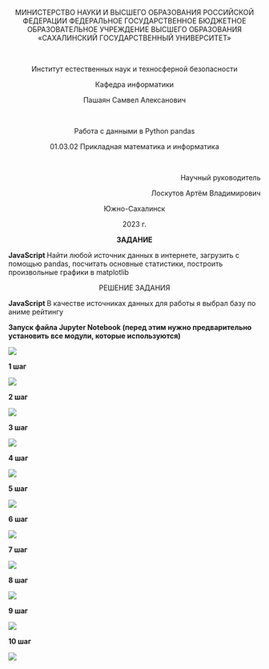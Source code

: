 <p align = "center">МИНИСТЕРСТВО НАУКИ И ВЫСШЕГО ОБРАЗОВАНИЯ
РОССИЙСКОЙ ФЕДЕРАЦИИ
ФЕДЕРАЛЬНОЕ ГОСУДАРСТВЕННОЕ БЮДЖЕТНОЕ
ОБРАЗОВАТЕЛЬНОЕ УЧРЕЖДЕНИЕ ВЫСШЕГО ОБРАЗОВАНИЯ
«САХАЛИНСКИЙ ГОСУДАРСТВЕННЫЙ УНИВЕРСИТЕТ»</p>
<br>
<p align = "center">Институт естественных наук и техносферной безопасности</p>
<p align = "center">Кафедра информатики</p>
<p align = "center">Пашаян Самвел Алексанович</p>
<br>
<p align = "center">Работа с данными в Python pandas</p>
<p align = "center">01.03.02 Прикладная математика и информатика</p>
<br>
<p align = "right" >Научный руководитель</p>
<p align = "right" >Лоскутов Артём Владимирович</p>
<p align = "center" >Южно-Сахалинск</p>
<p align = "center" >2023 г.</p>
<p align = "center" ><b> ЗАДАНИЕ </b></p>
<p> <b> JavaScript </b> Найти любой источник данных в интернете, загрузить с помощью pandas, посчитать основные статистики, построить произвольные графики в matplotlib </p>
<p align = "center" > РЕШЕНИЕ ЗАДАНИЯ </p>
 <p> <b> JavaScript </b> В качестве источниках данных для работы я выбрал базу по аниме рейтингу </p>
<p><b> Запуск файла Jupyter Notebook (перед этим нужно предварительно установить все модули, которые используются) </b></p>
<img src="1.png">
<p><b>1 шаг</b></p>
<img src="2.png">
<p><b>2 шаг</b></p>
<img src="3.png">
<p><b>3 шаг</b></p>
<img src="4.png">
<p><b>4 шаг</b></p>
<img src="5.png">
<p><b>5 шаг</b></p>
<img src="6.png">
<p><b>6 шаг</b></p>
<img src="7.png">
<p><b>7 шаг</b></p>
<img src="8.png">
<p><b>8 шаг</b></p>
<img src="9.png">
<p><b>9 шаг</b></p>
<img src="10.png">
<p><b>10 шаг</b></p>
<img src="11.png">